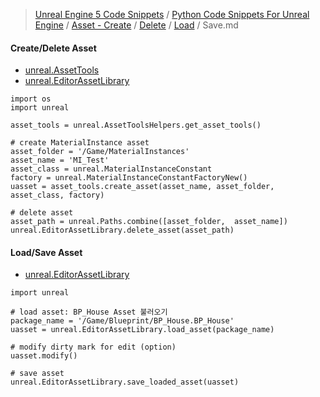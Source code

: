 > [Unreal Engine 5 Code Snippets](../../../../README.md) / [Python Code Snippets For Unreal Engine](../../../README.md) / [Asset - Create](../../README.md) / [Delete](../README.md) / [Load](README.md) / Save.md
#### Create/Delete Asset
* [unreal.AssetTools](https://docs.unrealengine.com/5.3/en-US/PythonAPI/class/AssetTools.html#unreal.AssetTools)
* [unreal.EditorAssetLibrary](https://docs.unrealengine.com/5.3/en-US/PythonAPI/class/EditorAssetLibrary.html#unreal.EditorAssetLibrary)

```
import os
import unreal
 
asset_tools = unreal.AssetToolsHelpers.get_asset_tools()
 
# create MaterialInstance asset
asset_folder = '/Game/MaterialInstances'
asset_name = 'MI_Test'
asset_class = unreal.MaterialInstanceConstant
factory = unreal.MaterialInstanceConstantFactoryNew()
uasset = asset_tools.create_asset(asset_name, asset_folder, asset_class, factory)
 
# delete asset
asset_path = unreal.Paths.combine([asset_folder,  asset_name])
unreal.EditorAssetLibrary.delete_asset(asset_path)
```

#### Load/Save Asset
* [unreal.EditorAssetLibrary](https://docs.unrealengine.com/5.3/en-US/PythonAPI/class/EditorAssetLibrary.html#unreal.EditorAssetLibrary)

```
import unreal
 
# load asset: BP_House Asset 불러오기
package_name = '/Game/Blueprint/BP_House.BP_House'
uasset = unreal.EditorAssetLibrary.load_asset(package_name)

# modify dirty mark for edit (option)
uasset.modify()
 
# save asset
unreal.EditorAssetLibrary.save_loaded_asset(uasset)
```
